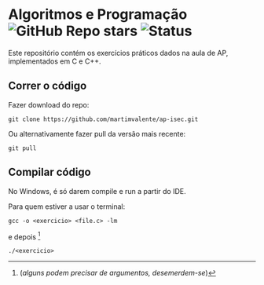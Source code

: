 # Algoritmos e Programação ![GitHub Repo stars](https://img.shields.io/github/stars/martimvalente/ap-isec?style=plastic) ![Status](https://img.shields.io/badge/status-in%20development-yellow?style=plastic)

Este repositório contém os exercícios práticos dados na aula de AP, implementados em C e C++.

## Correr o código


Fazer download do repo:

```
git clone https://github.com/martimvalente/ap-isec.git
```

Ou alternativamente fazer pull da versão mais recente:

```
git pull 
```

## Compilar código

No Windows, é só darem compile e run a partir do IDE.

Para quem estiver a usar o terminal:

```
gcc -o <exercicio> <file.c> -lm
```

e depois [^1]

```
./<exercicio> 
``` 

[^1]: (*alguns podem precisar de argumentos, desemerdem-se*)

